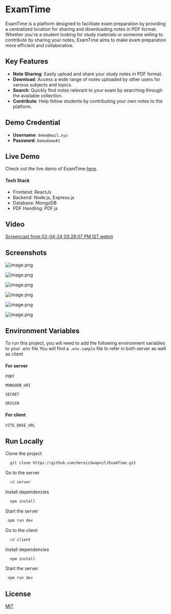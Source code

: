 
# ExamTime

ExamTime is a platform designed to facilitate exam preparation by providing a centralized location for sharing and downloading notes in PDF format. Whether you're a student looking for study materials or someone willing to contribute by sharing your notes, ExamTime aims to make exam preparation more efficient and collaborative.

## Key Features
- **Note Sharing**: Easily upload and share your study notes in PDF format.
- **Download**: Access a wide range of notes uploaded by other users for various subjects and topics.
- **Search**: Quickly find notes relevant to your exam by searching through the available collection.
- **Contribute**: Help fellow students by contributing your own notes to the platform.

## Demo Credential
- **Username**: `demo@mail.xyz`
- **Password**: `Demodemo#1`

## Live Demo
Check out the live demo of ExamTime [here](https://exam-time.vercel.app/).

#### Tech Stack
- Frontend: ReactJs
- Backend: Node.js, Express.js
- Database: MongoDB
- PDF Handling: PDF.js

## Video

[Screencast from 02-04-24 03:28:07 PM IST.webm](https://github.com/hereisSwapnil/ExamTime/assets/85278243/a84c0562-40b6-4ad7-bbcf-b4acbfdc9470)


## Screenshots

![image.png](https://i.postimg.cc/Z5zspJMy/image.png)

![image.png](https://i.postimg.cc/43YTFfXN/image.png)

![image.png](https://i.postimg.cc/bv1RP5Hc/image.png)

![image.png](https://i.postimg.cc/FKPC889r/image.png)

![image.png](https://i.postimg.cc/FKfntG10/image.png)

![image.png](https://i.postimg.cc/g0JrGLPV/image.png)


## Environment Variables

To run this project, you will need to add the following environment variables to your .env file
You will find a `.env.sample` file to refer in both server as well as client

#### For server

`PORT`

`MONGODB_URI`

`SECRET`

`ORIGIN`

#### For client

`VITE_BASE_URL`


## Run Locally

Clone the project

```bash
  git clone https://github.com/hereisSwapnil/ExamTime.git
```

Go to the server

```bash
  cd server
```

Install dependencies

```bash
  npm install
```

Start the server

```bash
 npm run dev
```

Go to the client

```bash
  cd client
```

Install dependencies

```bash
  npm install
```

Start the server

```bash
 npm run dev
```


## License

[MIT](https://choosealicense.com/licenses/mit/)

